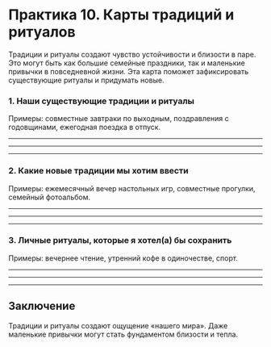 # Практика 10. Карты традиций и ритуалов

Традиции и ритуалы создают чувство устойчивости и близости в паре. Это могут быть как большие семейные праздники, так и маленькие привычки в повседневной жизни. Эта карта поможет зафиксировать существующие ритуалы и придумать новые.

### 1. Наши существующие традиции и ритуалы

Примеры: совместные завтраки по выходным, поздравления с годовщинами, ежегодная поездка в отпуск.

____________________________________________________________
____________________________________________________________
____________________________________________________________

### 2. Какие новые традиции мы хотим ввести

Примеры: ежемесячный вечер настольных игр, совместные прогулки, семейный фотоальбом.

____________________________________________________________
____________________________________________________________
____________________________________________________________

### 3. Личные ритуалы, которые я хотел(а) бы сохранить

Примеры: вечернее чтение, утренний кофе в одиночестве, спорт.

____________________________________________________________
____________________________________________________________
____________________________________________________________

## Заключение

Традиции и ритуалы создают ощущение «нашего мира». Даже маленькие привычки могут стать фундаментом близости и тепла.
